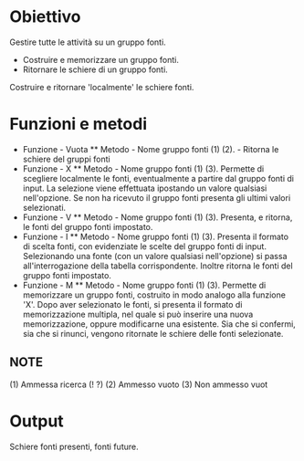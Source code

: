 # Obiettivo
Gestire tutte le attività su un gruppo fonti.
 * Costruire e memorizzare un gruppo fonti.
 * Ritornare le schiere di un gruppo fonti.

Costruire e ritornare 'localmente' le schiere fonti.

# Funzioni e metodi
 * Funzione - Vuota
 ** Metodo   - Nome gruppo fonti (1) (2). - Ritorna le schiere del gruppi fonti
 * Funzione - X
 ** Metodo   - Nome gruppo fonti (1) (3). Permette di scegliere localmente le fonti, eventualmente a partire dal gruppo fonti di input. La selezione viene effettuata ipostando un valore qualsiasi nell'opzione. Se non ha ricevuto il gruppo fonti presenta gli ultimi valori selezionati.
 * Funzione - V
 ** Metodo   - Nome gruppo fonti (1) (3). Presenta, e ritorna, le fonti del gruppo fonti impostato.
 * Funzione - I
 ** Metodo   - Nome gruppo fonti (1) (3). Presenta il formato di scelta fonti, con evidenziate le scelte del gruppo fonti di input. Selezionando una fonte (con un valore qualsiasi nell'opzione) si passa all'interrogazione della tabella corrispondente. Inoltre ritorna le fonti del gruppo fonti impostato.
 * Funzione - M
 ** Metodo   - Nome gruppo fonti (1) (3). Permette di memorizzare un gruppo fonti, costruito in modo analogo alla funzione 'X'. Dopo aver selezionato le fonti, si presenta il formato di memorizzazione multipla, nel quale si può inserire una nuova memorizzazione, oppure modificarne una esistente. Sia che si confermi, sia che si rinunci, vengono ritornate le schiere delle fonti selezionate.

## NOTE
(1) Ammessa ricerca (! ?)
(2) Ammesso vuoto
(3) Non ammesso vuot

# Output
Schiere  fonti presenti, fonti future.
